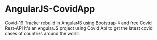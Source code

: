 # AngularJS-CovidApp
Covid-19 Tracker rebuild in AngularJS using Bootstrap-4 and free Covid Rest-API 
It's an AngularJS project using Covid Api to get the latest covid cases of countries around the world. 
